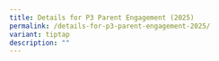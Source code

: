 ```yaml
---
title: Details for P3 Parent Engagement (2025)
permalink: /details-for-p3-parent-engagement-2025/
variant: tiptap
description: ""
---
```

